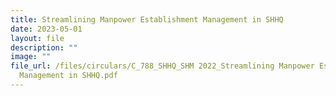 ```yaml
---
title: Streamlining Manpower Establishment Management in SHHQ
date: 2023-05-01
layout: file
description: ""
image: ""
file_url: /files/circulars/C_788_SHHQ_SHM 2022_Streamlining Manpower Establishment
  Management in SHHQ.pdf
---
```

